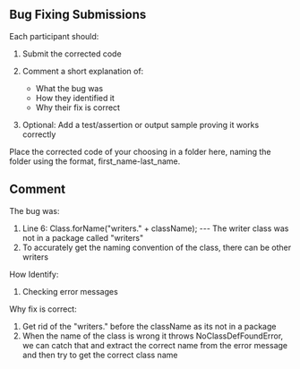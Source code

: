 ## Bug Fixing Submissions

Each participant should:

1. Submit the corrected code

2. Comment a short explanation of:
   - What the bug was
   - How they identified it
   - Why their fix is correct

3. Optional: Add a test/assertion or output sample proving it works correctly

Place the corrected code of your choosing in a folder here, naming the folder using the format, first_name-last_name.

## Comment

The bug was:
1.  Line 6: Class.forName("writers." + className); --- The writer class was not in a package called "writers"
2. To accurately get the naming convention of the class, there can be other writers

How Identify:
1. Checking error messages

Why fix is correct:
1. Get rid of the "writers." before the className as its not in a package
2. When the name of the class is wrong it throws NoClassDefFoundError, we can catch that and extract the correct name from the error message and then try to get the correct class name